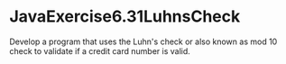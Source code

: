 # JavaExercise6.31LuhnsCheck
Develop a program that uses the Luhn's check or also known as mod 10 check to validate if a credit card number is  valid.

